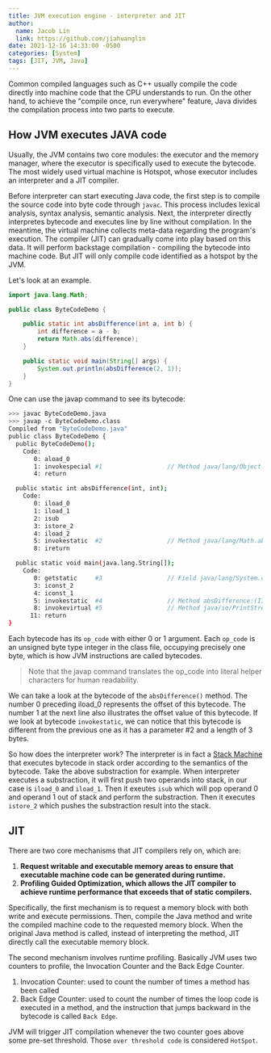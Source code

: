 ```yaml
---
title: JVM execution engine - interpreter and JIT
author:
  name: Jacob Lin
  link: https://github.com/jiahuanglin
date: 2021-12-16 14:33:00 -0500
categories: [System]
tags: [JIT, JVM, Java]
---
```


Common compiled languages such as C++ usually compile the code directly into machine code that the CPU understands to run. On the other hand, to achieve the "compile once, run everywhere" feature, Java divides the compilation process into two parts to execute.

## How JVM executes JAVA code
Usually, the JVM contains two core modules: the executor and the memory manager, where the executor is specifically used to execute the bytecode. The most widely used virtual machine is Hotspot, whose executor includes an interpreter and a JIT compiler. 

Before interpreter can start executing Java code, the first step is to compile the source code into byte code through `javac`. This process includes lexical analysis, syntax analysis, semantic analysis. Next, the interpreter directly interpretes bytecode and executes line by line without compilation. In the meantime, the virtual machine collects meta-data regarding the program's execution. The compiler (JIT) can gradually come into play based on this data. It will perform backstage compilation - compiling the bytecode into machine code. But JIT will only compile code identified as a hotspot by the JVM.

Let's look at an example.

```java
import java.lang.Math;

public class ByteCodeDemo {

    public static int absDifference(int a, int b) {
        int difference = a - b;
        return Math.abs(difference);
    }

    public static void main(String[] args) {
        System.out.println(absDifference(2, 1));
    }
}
```
One can use the javap command to see its bytecode:

```bash
>>> javac ByteCodeDemo.java
>>> javap -c ByteCodeDemo.class
Compiled from "ByteCodeDemo.java"
public class ByteCodeDemo {
  public ByteCodeDemo();
    Code:
       0: aload_0
       1: invokespecial #1                  // Method java/lang/Object."<init>":()V
       4: return

  public static int absDifference(int, int);
    Code:
       0: iload_0
       1: iload_1
       2: isub
       3: istore_2
       4: iload_2
       5: invokestatic  #2                  // Method java/lang/Math.abs:(I)I
       8: ireturn

  public static void main(java.lang.String[]);
    Code:
       0: getstatic     #3                  // Field java/lang/System.out:Ljava/io/PrintStream;
       3: iconst_2
       4: iconst_1
       5: invokestatic  #4                  // Method absDifference:(II)I
       8: invokevirtual #5                  // Method java/io/PrintStream.println:(I)V
      11: return
}
```

Each bytecode has its `op_code` with either 0 or 1 argument. Each `op_code` is an unsigned byte type integer in the class file, occupying precisely one byte, which is how JVM instructions are called bytecodes.

> Note that the javap command translates the op_code into literal helper characters for human readability.

We can take a look at the bytecode of the `absDifference()` method. The number 0 preceding iload_0 represents the offset of this bytecode. The number 1 at the next line also illustrates the offset value of this bytecode. If we look at bytecode `invokestatic`, we can notice that this bytecode is different from the previous one as it has a parameter #2 and a length of 3 bytes.

So how does the interpreter work? The interpreter is in fact a [Stack Machine](https://en.wikipedia.org/wiki/Stack_machine) that executes bytecode in stack order according to the semantics of the bytecode. Take the above substraction for example. When interpreter executes a substraction, it will first push two operands into stack, in our case is 
`iload_0` and `iload_1`. Then it exeutes `isub` which will pop operand 0 and operand 1 out of stack and perform the substraction. Then it executes `istore_2` which pushes the substraction result into the stack.

## JIT
There are two core mechanisms that JIT compilers rely on, which are:

1. **Request writable and executable memory areas to ensure that executable machine code can be generated during runtime.**
2. **Profiling Guided Optimization, which allows the JIT compiler to achieve runtime performance that exceeds that of static compilers.**

Specifically, the first mechanism is to request a memory block with both write and execute permissions. Then, compile the Java method and write the compiled machine code to the requested memory block. When the original Java method is called, instead of interpreting the method, JIT directly call the executable memory block.

The second mechanism involves runtime profiling. Basically JVM uses two counters to profile, the Invocation Counter and the Back Edge Counter.

1. Invocation Counter: used to count the number of times a method has been called
2. Back Edge Counter: used to count the number of times the loop code is executed in a method, and the instruction that jumps backward in the bytecode is called `Back Edge`.

JVM will trigger JIT compilation whenever the two counter goes above some pre-set threshold. Those `over threshold code` is considered `HotSpot`.